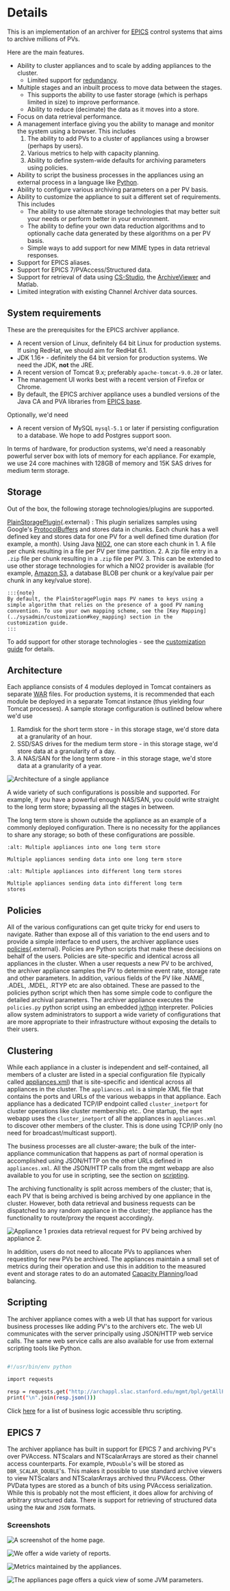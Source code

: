 # Details

This is an implementation of an archiver for
[EPICS](http://www.aps.anl.gov/epics/index.php) control systems that
aims to archive millions of PVs.

Here are the main features.

- Ability to cluster appliances and to scale by adding appliances to
  the cluster.
  - Limited support for [redundancy](../sysadmin/redundancy).
- Multiple stages and an inbuilt process to move data between the
  stages.
  - This supports the ability to use faster storage (which is
    perhaps limited in size) to improve performance.
  - Ability to reduce (decimate) the data as it moves into a store.
- Focus on data retrieval performance.
- A management interface giving you the ability to manage and monitor
  the system using a browser. This includes
  1. The ability to add PVs to a cluster of appliances using a
     browser (perhaps by users).
  2. Various metrics to help with capacity planning.
  3. Ability to define system-wide defaults for archiving parameters
     using policies.
- Ability to script the business processes in the appliances using an
  external process in a language like
  [Python](http://www.python.org/).
- Ability to configure various archiving parameters on a per PV basis.
- Ability to customize the appliance to suit a different set of
  requirements. This includes
  - The ability to use alternate storage technologies that may
    better suit your needs or perform better in your environment.
  - The ability to define your own data reduction algorithms and to
    optionally cache data generated by these algorithms on a per PV
    basis.
  - Simple ways to add support for new MIME types in data retrieval
    responses.
- Support for EPICS aliases.
- Support for EPICS 7/PVAccess/Structured data.
- Support for retrieval of data using [CS-Studio](../user/cstudio), the
  [ArchiveViewer](../user/archiveviewer) and Matlab.
- Limited integration with existing Channel Archiver data sources.

## System requirements

These are the prerequisites for the EPICS archiver appliance.

- A recent version of Linux, definitely 64 bit Linux for production
  systems. If using RedHat, we should aim for RedHat 6.1.
- JDK 1.16+ - definitely the 64 bit version for production systems. We
  need the JDK, **not** the JRE.
- A recent version of Tomcat 9.x; preferably `apache-tomcat-9.0.20` or
  later.
- The management UI works best with a recent version of Firefox or
  Chrome.
- By default, the EPICS archiver appliance uses a bundled versions of
  the Java CA and PVA libraries from [EPICS
  base](https://github.com/epics-base/epicsCoreJava).

Optionally, we\'d need

- A recent version of MySQL `mysql-5.1` or later if persisting
  configuration to a database. We hope to add Postgres support soon.

In terms of hardware, for production systems, we\'d need a reasonably
powerful server box with lots of memory for each appliance. For example,
we use 24 core machines with 128GB of memory and 15K SAS drives for
medium term storage.

## Storage

Out of the box, the following storage technologies/plugins are
supported.

[PlainStoragePlugin](../_static/javadoc/edu/stanford/slac/archiverappliance/PlainPB/PlainStoragePlugin.html){.external}
: This plugin serializes samples using Google\'s
[ProtocolBuffers](https://developers.google.com/protocol-buffers)
and stores data in chunks. Each chunk has a well defined key and
stores data for one PV for a well defined time duration (for
example, a month). Using Java
[NIO2](http://docs.oracle.com/javase/7/docs/api/java/nio/file/package-summary.html),
one can store each chunk in 1. A file per chunk resulting in a file per PV per time partition. 2. A zip file entry in a `.zip` file per chunk resulting in a
`.zip` file per PV. 3. This can be extended to use other storage technologies for which
a NIO2 provider is available (for example, [Amazon
S3](https://github.com/Upplication/Amazon-S3-FileSystem-NIO2), a
database BLOB per chunk or a key/value pair per chunk in any
key/value store).

    :::{note}
    By default, the PlainStoragePlugin maps PV names to keys using a
    simple algorithm that relies on the presence of a good PV naming
    convention. To use your own mapping scheme, see the [Key Mapping](../sysadmin/customization#key_mapping) section in the
    customization guide.
    :::

To add support for other storage technologies - see the [customization
guide](../sysadmin/customization) for details.

## Architecture

Each appliance consists of 4 modules deployed in Tomcat containers as
separate [WAR](http://en.wikipedia.org/wiki/WAR_file_format_%28Sun%29)
files. For production systems, it is recommended that each module be
deployed in a separate Tomcat instance (thus yielding four Tomcat
processes). A sample storage configuration is outlined below where we\'d
use

1. Ramdisk for the short term store - in this storage stage, we\'d
   store data at a granularity of an hour.
2. SSD/SAS drives for the medium term store - in this storage stage,
   we\'d store data at a granularity of a day.
3. A NAS/SAN for the long term store - in this storage stage, we\'d
   store data at a granularity of a year.

![Architecture of a single appliance](../images/applarch.png)

A wide variety of such configurations is possible and supported. For
example, if you have a powerful enough NAS/SAN, you could write straight
to the long term store; bypassing all the stages in between.

The long term store is shown outside the appliance as an example of a
commonly deployed configuration. There is no necessity for the
appliances to share any storage; so both of these configurations are
possible.

```{figure} ../images/clusterinto1lts.png
:alt: Multiple appliances into one long term store

Multiple appliances sending data into one long term store
```

```{figure} ../images/clusterintodifflts.png
:alt: Multiple appliances into different long term stores

Multiple appliances sending data into different long term
stores
```

## Policies

All of the various configurations can get quite tricky for end users to
navigate. Rather than expose all of this variation to the end users and
to provide a simple interface to end users, the archiver appliance uses
[policies](../_static/javadoc/org/epics/archiverappliance/mgmt/policy/package-summary.html){.external}.
Policies are Python scripts that make these decisions on behalf of the
users. Policies are site-specific and identical across all appliances in
the cluster. When a user requests a new PV to be archived, the archiver
appliance samples the PV to determine event rate, storage rate and other
parameters. In addition, various fields of the PV like .NAME, .ADEL,
.MDEL, .RTYP etc are also obtained. These are passed to the policies
python script which then has some simple code to configure the detailed
archival parameters. The archiver appliance executes the `policies.py`
python script using an embedded [jython](http://www.jython.org/)
interpreter. Policies allow system administrators to support a wide
variety of configurations that are more appropriate to their
infrastructure without exposing the details to their users.

## Clustering

While each appliance in a cluster is independent and self-contained, all
members of a cluster are listed in a special configuration file
(typically called [appliances.xml](../sysadmin/installguide#appliances_xml))
that is site-specific and identical across all appliances in the
cluster. The `appliances.xml` is a simple XML file that contains the
ports and URLs of the various webapps in that appliance. Each appliance
has a dedicated TCP/IP endpoint called `cluster_inetport` for cluster
operations like cluster membership etc.. One startup, the `mgmt` webapp
uses the `cluster_inetport` of all the appliances in `appliances.xml` to
discover other members of the cluster. This is done using TCP/IP only
(no need for broadcast/multicast support).

The business processes are all cluster-aware; the bulk of the
inter-appliance communication that happens as part of normal operation
is accomplished using JSON/HTTP on the other URLs defined in
`appliances.xml`. All the JSON/HTTP calls from the mgmt webapp are also
available to you for use in scripting, see the section on
[scripting](#scripting).

The archiving functionality is split across members of the cluster; that
is, each PV that is being archived is being archived by one appliance in
the cluster. However, both data retrieval and business requests can be
dispatched to any random appliance in the cluster; the appliance has the
functionality to route/proxy the request accordingly.

![Appliance 1 proxies data retrieval request for PV being archived by appliance 2.](../images/proxyrequest.png)

In addition, users do not need to allocate PVs to appliances when
requesting for new PVs be archived. The appliances maintain a small set
of metrics during their operation and use this in addition to the
measured event and storage rates to do an automated [Capacity Planning](../_static/javadoc/org/epics/archiverappliance/mgmt/archivepv/CapacityPlanningBPL.html)/load
balancing.

## Scripting

The archiver appliance comes with a web UI that has support for various
business processes like adding PV\'s to the archivers etc. The web UI
communicates with the server principally using JSON/HTTP web service
calls. The same web service calls are also available for use from
external scripting tools like Python.

```bash

#!/usr/bin/env python

import requests

resp = requests.get("http://archappl.slac.stanford.edu/mgmt/bpl/getAllPVs?pv=VPIO:IN20:111:VRA*")
print("\n".join(resp.json()))
```

Click [here](api/mgmt_scriptables.html) for a list of
business logic accessible thru scripting.

## EPICS 7

The archiver appliance has built in support for EPICS 7 and archiving
PV\'s over PVAccess. NTScalars and NTScalarArrays are stored as their
channel access counterparts. For example, `PVDouble`\'s will be stored
as `DBR_SCALAR_DOUBLE`\'s. This makes it possible to use standard
archive viewers to view NTScalars and NTScalarArrays archived thru
PVAccess. Other PVData types are stored as a bunch of bits using
PVAccess serialization. While this is probably not the most efficient,
it does allow for archiving of arbitrary structured data. There is
support for retrieving of structured data using the `RAW` and `JSON`
formats.

### Screenshots

![A screenshot of the home page.](../images/homepage.png)

![We offer a wide variety of reports.](../images/reportspage.png)

![Metrics maintained by the appliances.](../images/metricspage.png)

![The appliances page offers a quick view of some JVM parameters.](../images/appliancespage.png)
